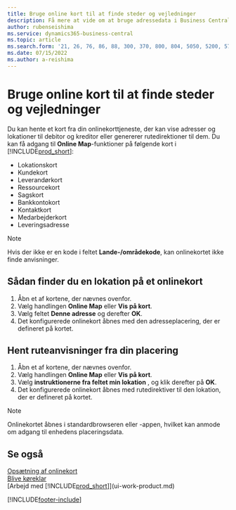 ```yaml
---
title: Bruge online kort til at finde steder og vejledninger
description: Få mere at vide om at bruge adressedata i Business Central til at få et onlinekort med ruteanvisninger.
author: rubenseishima
ms.service: dynamics365-business-central
ms.topic: article
ms.search.form: '21, 26, 76, 86, 88, 300, 370, 800, 804, 5050, 5200, 5703'
ms.date: 07/15/2022
ms.author: a-reishima
---
```

# <a name="use-online-maps-to-find-locations-and-directions"></a>Bruge online kort til at finde steder og vejledninger

Du kan hente et kort fra din onlinekorttjeneste, der kan vise adresser og lokationer til debitor og kreditor eller genererer rutedirektioner til dem. Du kan få adgang til **Online Map**-funktioner på følgende kort i [!INCLUDE[prod_short](includes/prod_short.md)]:

* Lokationskort
* Kundekort
* Leverandørkort
* Ressourcekort
* Sagskort
* Bankkontokort
* Kontaktkort
* Medarbejderkort
* Leveringsadresse

> [!NOTE]
> Hvis der ikke er en kode i feltet **Lande-/områdekode**, kan onlinekortet ikke finde anvisninger.

## <a name="find-a-location-in-an-online-map"></a>Sådan finder du en lokation på et onlinekort

1. Åbn et af kortene, der nævnes ovenfor.
2. Vælg handlingen **Online Map** eller **Vis på kort**.
3. Vælg feltet **Denne adresse** og derefter **OK**.
4. Det konfigurerede onlinekort åbnes med den adresseplacering, der er defineret på kortet.

## <a name="get-route-directions-from-your-location"></a>Hent ruteanvisninger fra din placering

1. Åbn et af kortene, der nævnes ovenfor.
2. Vælg handlingen **Online Map** eller **Vis på kort**.
3. Vælg **instruktionerne fra feltet min lokation** , og klik derefter på **OK**.
4. Det konfigurerede onlinekort åbnes med rutedirektiver til den lokation, der er defineret på kortet.

> [!NOTE]
> Onlinekortet åbnes i standardbrowseren eller -appen, hvilket kan anmode om adgang til enhedens placeringsdata.

## <a name="see-also"></a>Se også

[Opsætning af onlinekort](across-online-maps-setup.md)  
[Blive køreklar](ui-get-ready-business.md)  
[Arbejd med [!INCLUDE[prod_short](includes/prod_short.md)]](ui-work-product.md)  

[!INCLUDE[footer-include](includes/footer-banner.md)]
